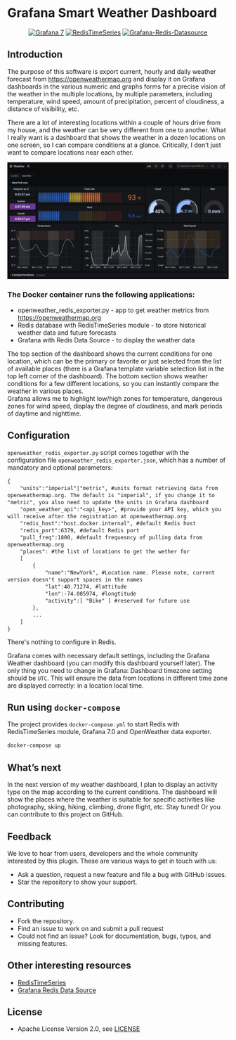 # Grafana Smart Weather Dashboard

<div id="badges" align="center">

[![Grafana 7](https://img.shields.io/badge/Grafana-7-blue)](https://www.grafana.com)
[![RedisTimeSeries](https://img.shields.io/badge/RedisTimeSeries-inspired-yellowgreen)](https://oss.redislabs.com/redistimeseries/)
[![Grafana-Redis-Datasource](https://img.shields.io/badge/GrafanaRedisDatasource-integrated-yellow)](https://github.com/RedisTimeSeries/grafana-redis-datasource)

</div>


## Introduction

The purpose of this software is export current, hourly and daily weather forecast from https://openweathermap.org and display it on Grafana dashboards in the various numeric and graphs forms for a precise vision of the weather in the multiple locations, by multiple parameters, including temperature, wind speed, amount of precipitation, percent of cloudiness, a distance of visibility, etc.  

There are a lot of interesting locations within a couple of hours drive from my house, and the weather can be very different from one to another. What I really want is a dashboard that shows the weather in a dozen locations on one screen, so I can compare conditions at a glance. Critically, I don’t just want to compare locations near each other.

![](images/main_screen_shot.png)

### The Docker container runs the following applications:

* openweather_redis_exporter.py - app to get weather metrics from https://openweathermap.org
* Redis database with RedisTimeSeries module - to store historical weather data and future forecasts
* Grafana with Redis Data Source - to display the weather data

The top section of the dashboard shows the current conditions for one location, which can be the primary or favorite or just selected from the list of available places (there is a Grafana template variable selection list in the top left corner of the dashboard). The bottom section shows weather conditions for a few different locations, so you can instantly compare the weather in various places.  
Grafana allows me to highlight low/high zones for temperature, dangerous zones for wind speed, display the degree of cloudiness, and mark periods of daytime and nighttime.


## Configuration


`openweather_redis_exporter.py` script comes together with the configuration file `openweather_redis_exporter.json`, which has a number of mandatory and optional parameters: 

```
{
	"units":"imperial"|"metric", #units format retrieving data from openweathermap.org. The default is "imperial", if you change it to "metric", you also need to update the units in Grafana dashboard
	"open_weather_api":"<api_key>", #provide your API key, which you will receive after the registration at openweathermap.org
	"redis_host":"host.docker.internal", #default Redis host
	"redis_port":6379, #default Redis port
	"pull_freq":1800, #default frequesncy of pulling data from openweathermap.org
	"places": #the list of locations to get the wether for
	[
		{
		    "name":"NewYork", #Location name. Please note, current version doesn't support spaces in the names
		    "lat":40.71274, #lattitude
		    "lon":-74.005974, #longtitude
		    "activity":[ "Bike" ] #reserved for future use
		},
		...
	]
}
```

There's nothing to configure in Redis.

Grafana comes with necessary default settings, including the Grafana Weather dashboard (you can modify this dashboard yourself later). The only thing you need to change in Grafana: Dashboard timezone setting should be `UTC`. This will ensure the data from locations in different time zone are displayed correctly: in a location local time. 

## Run using `docker-compose`

The project provides `docker-compose.yml` to start Redis with RedisTimeSeries module, Grafana 7.0 and OpenWeather data exporter.

```bash
docker-compose up
```

## What’s next

In the next version of my weather dashboard, I plan to display an activity type on the map according to the current conditions. The dashboard will show the places where the weather is suitable for specific activities like photography, skiing, hiking, climbing, drone flight, etc. Stay tuned! Or you can contribute to this project on GitHub. 

## Feedback

We love to hear from users, developers and the whole community interested by this plugin. These are various ways to get in touch with us:

- Ask a question, request a new feature and file a bug with GitHub issues.
- Star the repository to show your support.

## Contributing

- Fork the repository.
- Find an issue to work on and submit a pull request
- Could not find an issue? Look for documentation, bugs, typos, and missing features.

## Other interesting resources

- [RedisTimeSeries](https://oss.redislabs.com/redistimeseries/)
- [Grafana Redis Data Source](https://grafana.com/grafana/plugins/redis-datasource)

## License

- Apache License Version 2.0, see [LICENSE](LICENSE)
